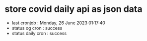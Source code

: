 # store covid daily api as json data

- last cronjob : Monday, 26 June 2023 01:17:40
- status og cron : success
- status daily cron : success
      
      